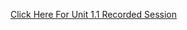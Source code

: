 <a target="_blank" href="https://codingbootcamp.hosted.panopto.com/Panopto/Pages/Viewer.aspx?id=edd27783-ec1c-47f6-abff-bc728bb232b9">Click Here For Unit 1.1 Recorded Session</a>